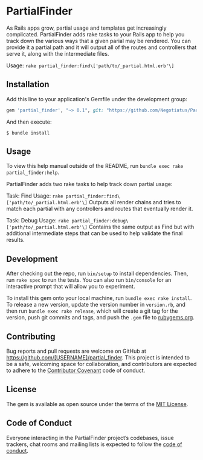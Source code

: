 # PartialFinder

As Rails apps grow, partial usage and templates get increasingly complicated. PartialFinder adds rake tasks to your Rails app to help you track down the various ways that a given parial may be rendered. You can provide it a partial path and it will output all of the routes and controllers that serve it, along with the intermediate files.

Usage: `rake partial_finder:find\['path/to/_partial.html.erb'\]`

## Installation

Add this line to your application's Gemfile under the development group:

```ruby
gem 'partial_finder', "~> 0.1", git: "https://github.com/Negotiatus/Partial-Finder.git"
```

And then execute:

    $ bundle install

## Usage

To view this help manual outside of the README, run `bundle exec rake partial_finder:help`.

PartialFinder adds two rake tasks to help track down partial usage:

Task: Find
Usage: `rake partial_finder:find\['path/to/_partial.html.erb'\]`
Outputs all render chains and tries to match each partial with any controllers and routes that eventually render it.

Task: Debug
Usage: `rake partial_finder:debug\['path/to/_partial.html.erb'\]`
Contains the same output as Find but with additional intermediate steps that can be used to help validate the final results.


## Development

After checking out the repo, run `bin/setup` to install dependencies. Then, run `rake spec` to run the tests. You can also run `bin/console` for an interactive prompt that will allow you to experiment.

To install this gem onto your local machine, run `bundle exec rake install`. To release a new version, update the version number in `version.rb`, and then run `bundle exec rake release`, which will create a git tag for the version, push git commits and tags, and push the `.gem` file to [rubygems.org](https://rubygems.org).

## Contributing

Bug reports and pull requests are welcome on GitHub at https://github.com/[USERNAME]/partial_finder. This project is intended to be a safe, welcoming space for collaboration, and contributors are expected to adhere to the [Contributor Covenant](http://contributor-covenant.org) code of conduct.

## License

The gem is available as open source under the terms of the [MIT License](https://opensource.org/licenses/MIT).

## Code of Conduct

Everyone interacting in the PartialFinder project’s codebases, issue trackers, chat rooms and mailing lists is expected to follow the [code of conduct](https://github.com/[USERNAME]/partial_finder/blob/master/CODE_OF_CONDUCT.md).
